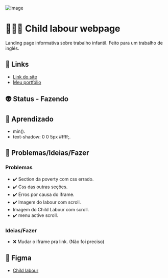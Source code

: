 ![image](https://user-images.githubusercontent.com/88604193/219100636-ff15e756-f1a1-45aa-b633-71db28ee5fbb.png)
<h1>👩🏽‍💻 Child labour webpage</h1>
<p>Landing page informativa sobre trabalho infantil. Feito para um trabalho de inglês.</p>
<h2>🎯 Links</h2>
<ul>
  <li>
    <a href="https://sabrina1408.github.io/childLabour/" target="_blank">Link do site</a>
  </li>
  <li>
    <a href="https://sabrinaalves.tk" target="_blank">Meu portfólio</a>
  </li>
</ul>
<h2>👽 Status - Fazendo</h2>
<h2>🧐 Aprendizado</h2>
<ul>
  <li>min().</li>
  <li>text-shadow: 0 0 5px #ffff;.</li>
</ul>
<h2>👀 Problemas/Ideias/Fazer</h2>
<h3>Problemas</h3>
<ul>
  <li>✔️ Section da poverty com css errado.</li>
  <li>✔️ Css das outras seções.</li>
  <li>✔️ Erros por causa do iframe.</li>
  <li>✔️ Imagem do labour com scroll.</li>
  <li>Imagem do Child Labour com scroll.</li>
  <li>✔️ menu active scroll.</li>
</ul>
<h3>Ideias/Fazer</h3>
<ul>
  <li>❌ Mudar o iframe pra link. (Não foi preciso)</li>
</ul>
<h2>🎨 Figma</h2>
<ul>
  <li><a href="https://www.figma.com/file/14Cj6g16kIh2IMcIlLK1BN/Child-Labour?node-id=0%3A1&t=vPx88lyEJPD4rCgu-1" target="_blank">Child labour</a></li>
</ul>
